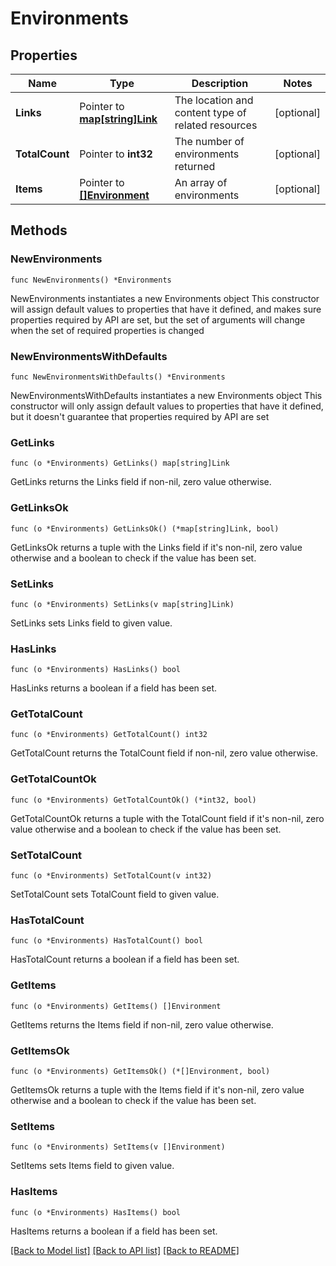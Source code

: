 # Environments

## Properties

Name | Type | Description | Notes
------------ | ------------- | ------------- | -------------
**Links** | Pointer to [**map[string]Link**](Link.md) | The location and content type of related resources | [optional] 
**TotalCount** | Pointer to **int32** | The number of environments returned | [optional] 
**Items** | Pointer to [**[]Environment**](Environment.md) | An array of environments | [optional] 

## Methods

### NewEnvironments

`func NewEnvironments() *Environments`

NewEnvironments instantiates a new Environments object
This constructor will assign default values to properties that have it defined,
and makes sure properties required by API are set, but the set of arguments
will change when the set of required properties is changed

### NewEnvironmentsWithDefaults

`func NewEnvironmentsWithDefaults() *Environments`

NewEnvironmentsWithDefaults instantiates a new Environments object
This constructor will only assign default values to properties that have it defined,
but it doesn't guarantee that properties required by API are set

### GetLinks

`func (o *Environments) GetLinks() map[string]Link`

GetLinks returns the Links field if non-nil, zero value otherwise.

### GetLinksOk

`func (o *Environments) GetLinksOk() (*map[string]Link, bool)`

GetLinksOk returns a tuple with the Links field if it's non-nil, zero value otherwise
and a boolean to check if the value has been set.

### SetLinks

`func (o *Environments) SetLinks(v map[string]Link)`

SetLinks sets Links field to given value.

### HasLinks

`func (o *Environments) HasLinks() bool`

HasLinks returns a boolean if a field has been set.

### GetTotalCount

`func (o *Environments) GetTotalCount() int32`

GetTotalCount returns the TotalCount field if non-nil, zero value otherwise.

### GetTotalCountOk

`func (o *Environments) GetTotalCountOk() (*int32, bool)`

GetTotalCountOk returns a tuple with the TotalCount field if it's non-nil, zero value otherwise
and a boolean to check if the value has been set.

### SetTotalCount

`func (o *Environments) SetTotalCount(v int32)`

SetTotalCount sets TotalCount field to given value.

### HasTotalCount

`func (o *Environments) HasTotalCount() bool`

HasTotalCount returns a boolean if a field has been set.

### GetItems

`func (o *Environments) GetItems() []Environment`

GetItems returns the Items field if non-nil, zero value otherwise.

### GetItemsOk

`func (o *Environments) GetItemsOk() (*[]Environment, bool)`

GetItemsOk returns a tuple with the Items field if it's non-nil, zero value otherwise
and a boolean to check if the value has been set.

### SetItems

`func (o *Environments) SetItems(v []Environment)`

SetItems sets Items field to given value.

### HasItems

`func (o *Environments) HasItems() bool`

HasItems returns a boolean if a field has been set.


[[Back to Model list]](../README.md#documentation-for-models) [[Back to API list]](../README.md#documentation-for-api-endpoints) [[Back to README]](../README.md)



